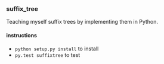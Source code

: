 ### suffix_tree

Teaching myself suffix trees by implementing them in Python.

#### instructions

* `python setup.py install` to install
* `py.test suffixtree` to test

